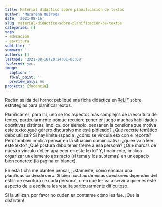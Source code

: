 ```yaml
---
title: Material didáctico sobre planificación de textos
author: 'Macarena Quiroga'
date: '2021-08-16'
slug: material-didáctico-sobre-planificación-de-textos
categories: []
tags: 
- educación
- escritura
subtitle: ''
summary: ''
authors: []
lastmod: '2021-08-16T20:24:01-03:00'
featured: yes
image:
  caption: ''
  focal_point: ''
  preview_only: no
projects: [docencia]
---
```


Recién salida del horno: publiqué una ficha didáctica en [ReLIF](https://relif.net.ar/como-enfrentarse-a-una-hoja-en-blanco-la-organizacion-de-los-cimientos-de-la-escritura/) sobre estrategias para planificar textos.

Planificar es, para mí, uno de los aspectos más complejos de la escritura de textos, particularmente porque requiere poner en juego muchas habilidades cognitivas distintas. Implica, por ejemplo, pensar en la consigna que motiva este texto: ¿qué género discursivo me está pidiendo? ¿Qué recorte temático debo utilizar? Si hay límite espacial, ¿cómo se vincula eso con el recorte? Pero también implica pensar en la situación comunicativa: ¿quién va a leer este texto? ¿Qué postura debo tener frente a esa persona? ¿Qué marcas de nuestro vínculo deben aparecer en este texto? Y, finalmente, implica organizar un elemento abstracto (el tema y los subtemas) en un espacio bien concreto (la página en blanco).

En esta ficha me planteé pensar, justamente, cómo encarar una planificación desde cero. Si bien muchas de estas cuestiones dependen del estilo de escritura de cada personal, creo que les va a servir a quienes este aspecto de la escritura les resulta particularmente dificultoso. 

Si la utilizan, por favor no duden en contarme cómo les fue. ¡Que la disfruten!
